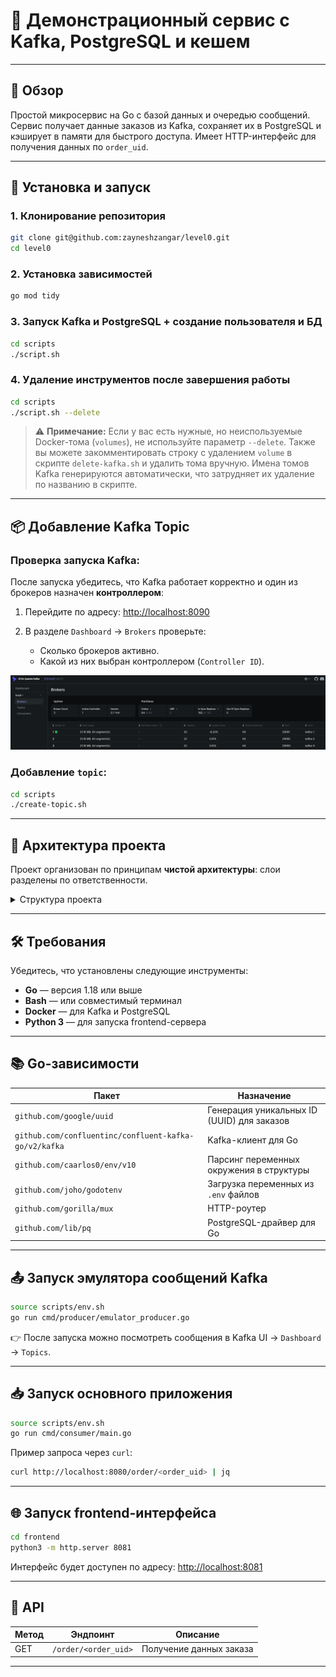 # 🧾 Демонстрационный сервис с Kafka, PostgreSQL и кешем

---

## 📌 Обзор

Простой микросервис на Go с базой данных и очередью сообщений. Сервис получает данные заказов из Kafka, сохраняет их в PostgreSQL и кэширует в памяти для быстрого доступа. Имеет HTTP-интерфейс для получения данных по `order_uid`.

---

## 🚀 Установка и запуск

### 1. Клонирование репозитория

```bash
git clone git@github.com:zayneshzangar/level0.git
cd level0
```

### 2. Установка зависимостей

```bash
go mod tidy
```

### 3. Запуск Kafka и PostgreSQL + создание пользователя и БД

```bash
cd scripts
./script.sh
```

### 4. Удаление инструментов после завершения работы

```bash
cd scripts
./script.sh --delete
```

> ⚠️ **Примечание:**
> Если у вас есть нужные, но неиспользуемые Docker-тома (`volumes`), не используйте параметр `--delete`.
> Также вы можете закомментировать строку с удалением `volume` в скрипте `delete-kafka.sh` и удалить тома вручную.
> Имена томов Kafka генерируются автоматически, что затрудняет их удаление по названию в скрипте.

---

## 📦 Добавление Kafka Topic

### Проверка запуска Kafka:

После запуска убедитесь, что Kafka работает корректно и один из брокеров назначен **контроллером**:

1. Перейдите по адресу: [http://localhost:8090](http://localhost:8090)
2. В разделе `Dashboard` → `Brokers` проверьте:

   * Сколько брокеров активно.
   * Какой из них выбран контроллером (`Controller ID`).

![Kafka UI](./assets/kafka-ui.png)

### Добавление `topic`:

```bash
cd scripts
./create-topic.sh
```

---

## 🧱 Архитектура проекта

Проект организован по принципам **чистой архитектуры**: слои разделены по ответственности.

<details>
<summary>Структура проекта</summary>

```
├── assets
│   └── kafka-ui.png
├── cmd
│   ├── consumer
│   │   └── main.go
│   └── producer
│       └── emulator_producer.go
├── config
│   └── config.go
├── frontend
│   ├── index.html
│   ├── script.js
│   └── style.css
├── go.mod
├── go.sum
├── internal
│   ├── controller
│   │   ├── http
│   │   │   └── v1
│   │   │       ├── handler.go
│   │   │       └── router.go
│   │   └── kafka
│   │       └── consumer.go
│   ├── entity
│   │   └── entity.go
│   ├── service
│   │   ├── endpoint.go
│   │   └── service.go
│   └── storage
│       ├── connection.go
│       ├── create_tables.go
│       ├── endpoint.go
│       └── storage.go
├── note.txt
├── README.md
└── scripts
    ├── create-db.sh
    ├── create-topic.sh
    ├── delete-kafka.sh
    ├── delete-psql.sh
    ├── docker-compose-kafka.yaml
    ├── docker-compose-psql.yaml
    ├── env.sh
    ├── run-kafka.sh
    ├── run-psql.sh
    └── script.sh
```

</details>

---

## 🛠️ Требования

Убедитесь, что установлены следующие инструменты:

* **Go** — версия 1.18 или выше
* **Bash** — или совместимый терминал
* **Docker** — для Kafka и PostgreSQL
* **Python 3** — для запуска frontend-сервера

---

## 📚 Go-зависимости

| Пакет                                                 | Назначение                                 |
| ----------------------------------------------------- | ------------------------------------------ |
| `github.com/google/uuid`                              | Генерация уникальных ID (UUID) для заказов |
| `github.com/confluentinc/confluent-kafka-go/v2/kafka` | Kafka-клиент для Go                        |
| `github.com/caarlos0/env/v10`                         | Парсинг переменных окружения в структуры   |
| `github.com/joho/godotenv`                            | Загрузка переменных из `.env` файлов       |
| `github.com/gorilla/mux`                              | HTTP-роутер                                |
| `github.com/lib/pq`                                   | PostgreSQL-драйвер для Go                  |

---

## 📤 Запуск эмулятора сообщений Kafka

```bash
source scripts/env.sh
go run cmd/producer/emulator_producer.go
```

👉 После запуска можно посмотреть сообщения в Kafka UI → `Dashboard` → `Topics`.

---

## 📥 Запуск основного приложения

```bash
source scripts/env.sh
go run cmd/consumer/main.go
```

Пример запроса через `curl`:

```bash
curl http://localhost:8080/order/<order_uid> | jq
```

---

## 🌐 Запуск frontend-интерфейса

```bash
cd frontend
python3 -m http.server 8081
```

Интерфейс будет доступен по адресу: [http://localhost:8081](http://localhost:8081)

---

## 🔌 API

| Метод | Эндпоинт             | Описание                |
| ----- | -------------------- | ----------------------- |
| GET   | `/order/<order_uid>` | Получение данных заказа |

---
